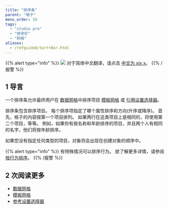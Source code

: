 ```yaml
---
title: "排序条"
parent: "格子"
menu_order: 50
tags:
  - "studio pro"
  - "排序栏"
  - "网格"
aliases:
  - /refguide8/Sort+Bar.html
---
```


{{% alert type="info" %}}
<img src="attachments/chinese-translation/china.png" style="display: inline-block; margin: 0" /> 对于简体中文翻译，请点击 [中文为 xix x](https://cdn.mendix.tencent-cloud.com/documentation/refguide8/sort-bar.pdf)。
{{% /报警 %}}

## 1 导言

一个排序条允许最终用户在 [数据网格](data-grid)中排序项目 [模板网格](template-grid) 或 [引用设置选择器](reference-set-selector)。

排序条包含排序项目。 每个排序项指定了哪个属性排序和方向(升序或降序)。 首先，格子的内容按第一个项目排列。 如果两行在这类项目上是相同的，将使用第二个项目，等等。 例如，如果你有按名称和年龄排序的项目，并且两个人有相同的名字，他们将按年龄排序。

如果您没有指定任何类型的项目，对象将会出现在创建对象的顺序中。

{{% alert type="info" %}}
有特殊情况可以排序行为。 欲了解更多详情，请参阅 [按行为排序](ordering-behavior)。
{{% /报警 %}}

## 2 次阅读更多

* [数据网格](数据网格)
* [模板网格](template-grid)
* [参考设置选择器](reference-set-selector)
